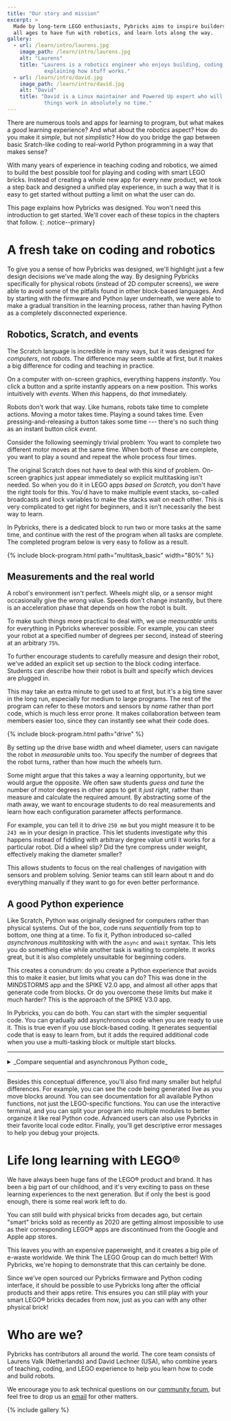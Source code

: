```yaml
---
title: "Our story and mission"
excerpt: >
  Made by long-term LEGO enthusiasts, Pybricks aims to inspire builders of
  all ages to have fun with robotics, and learn lots along the way.
gallery:
  - url: /learn/intro/laurens.jpg
    image_path: /learn/intro/laurens.jpg
    alt: "Laurens"
    title: "Laurens is a robotics engineer who enjoys building, coding, and
            explaining how stuff works."
  - url: /learn/intro/david.jpg
    image_path: /learn/intro/david.jpg
    alt: "David"
    title: "David is a Linux maintainer and Powered Up expert who will make
            things work in absolutely no time."
---
```


There are numerous tools and apps for learning to program, but what makes a
_good_ learning experience? And what about the _robotics_ aspect? How do you
make it _simple_, but not _simplistic_?
How do you bridge the gap between basic Sratch-like coding to real-world
Python programming in a way that makes sense?

With many years of experience in teaching coding and robotics, we aimed to build
the best possible tool for playing and coding with smart LEGO bricks. Instead
of creating a whole new app for every new product, we took a step back and
designed a unified play experience, in such a way that it is easy to get started
without putting a limit on what the user can do.

This page explains how Pybricks was designed. You won't need this introduction
to get started. We'll cover each of these topics in the chapters that follow.
{: .notice--primary}

# A fresh take on coding and robotics

To give you a sense of how Pybricks was designed, we'll highlight just a few
design decisions we've made along the way. By designing Pybricks specifically
for physical robots (instead of 2D computer screens), we were able to avoid
some of the pitfalls found in other block-based languages. And by starting with
the firmware and Python layer underneath, we were able to make a gradual
transition in the learning process, rather than having Python as a completely
disconnected experience.

## Robotics, Scratch, and events

The Scratch language is incredible in many ways, but it was designed for
_computers_, not _robots_. The difference may seem subtle at first, but it
makes a big difference for coding and teaching in practice.

On a computer with on-screen graphics, everything happens _instantly_. You
click a button and a sprite instantly appears on a new position. This works
intuitively with _events_. When _this_ happens, do _that_ immediately.

Robots don't work that way. Like humans, robots take time to complete actions.
Moving a motor takes time. Playing a sound takes time. Even
pressing-and-releasing a button takes some time --- there's no such thing as an
instant button _click event_.

Consider the following seemingly trivial problem: You want to complete two
different motor moves at the same time. When both of these are complete, you
want to play a sound and repeat the whole process four times.

The original Scratch does not have to deal with this kind of problem. On-screen
graphics just appear immediately so explicit multitasking isn't needed. So when
you do it in LEGO apps _based on Scratch_, you don't have the right tools for this.
You'd have to make multiple event stacks, so-called broadcasts and lock
variables to make the stacks wait on each other. This is very complicated to
get right for beginners, and it isn't necessarily the best way to learn.

In Pybricks, there is a dedicated block to run two or more tasks at the same
time, and continue with the rest of the program when all tasks are complete. The
completed program below is very easy to follow as a result.

{% include block-program.html
path="multitask_basic"
width="80%"
%}

## Measurements and the real world

A robot's environment isn't perfect. Wheels
might slip, or a sensor might occasionally give the wrong value. Speeds don't
change instantly, but there is an acceleration phase that depends on how the
robot is built.

To make such things more practical to deal with, we use _measurable_ units for
everything in Pybricks wherever possible. For example, you can steer your robot
at a specified number of degrees per second, instead of steering at an
arbitrary `75%`.

To further encourage students to carefully measure and design their robot,
we've added an explicit set up section to the block coding interface. Students
can describe how their robot is built and specify which devices are plugged in.

This may take an extra minute to get used to at first, but it's a big time
saver in the long run, especially for medium to large programs. The rest of the
program can refer to these motors and sensors by _name_ rather than port code,
which is much less error prone. It makes collaboration between team members easier
too, since they can instantly see what their code does.

{% include block-program.html
path="drive"
%}

By setting up the drive base width and wheel diameter, users can navigate the
robot in _measurable_ units too. You specify the number of degrees that the
robot turns, rather than how much the wheels turn.

Some might argue that this takes a way a learning opportunity, but we would
argue the opposite. We often saw students _guess and tune_ the
number of motor degrees in other apps to get it _just right_, rather than
measure and calculate the required amount.
By abstracting some of the math away, we want to encourage students to do real
measurements and learn how each configuration parameter affects performance.

For example, you can tell it to drive `250 mm` but you might measure it to be
`243 mm` in your design in practice. This let students investigate _why_ this
happens instead of fiddling with arbitrary degree value until it works for a
particular robot. Did a wheel slip? Did the tyre compress under weight,
effectively making the diameter smaller?

This allows students to focus on the real challenges of navigation with sensors
and problem solving. Senior teams can still learn about π and do everything
manually if they want to go for even better performance.

## A good Python experience

Like Scratch, Python was originally designed for computers rather than physical
systems. Out of the box, code runs _sequentially_ from top to bottom, one thing
at a time. To fix it, Python introduced so-called _asynchronous multitasking_
with with the `async` and `await` syntax. This lets you do something else while
another task is waiting to complete. It works great, but it is also completely
unsuitable for beginning coders.

This creates a conundrum: do you create a Python experience that avoids this to
make it easier, but limits what you can do? This was done in the MINDSTORMS app
and the SPIKE V2.0 app, and almost all other apps that generate code from
blocks. Or do you overcome these limits but make it much harder? This is the
approach of the SPIKE V3.0 app.

In Pybricks, you can do both. You can start with the simpler sequential code.
You can gradually add asynchronous code when you are ready to use it. This is
true even if you use block-based coding. It generates sequential code that is
easy to learn from, but it adds the required additional code when you use a
multi-tasking block or multiple start blocks.

------------

<details><summary markdown="span">_Compare sequential and asynchronous Python code_</summary>

{% capture code_block %}

------------

If you don't need multitasking, you can write synchronous (sequential) code,
which is easier for beginners:

```python
from pybricks.hubs import PrimeHub
from pybricks.parameters import Port
from pybricks.pupdevices import Motor

# Set up all devices.
hub = PrimeHub()
gripper = Motor(Port.A)
hatch = Motor(Port.B)

for count in range(4):
    # Move the gripper, then the hatch, then play a sound.
    gripper.run_angle(speed=500, rotation_angle=90)
    hatch.run_angle(speed=-200, rotation_angle=45)
    hub.speaker.beep(frequency=500, duration=100)
```

Advanced users can use asynchronous code. This corresponds to the multi-tasking
example made with blocks above:

```python
from pybricks.hubs import PrimeHub
from pybricks.parameters import Port
from pybricks.pupdevices import Motor
from pybricks.tools import multitask, run_task, wait

# Set up all devices.
hub = PrimeHub()
gripper = Motor(Port.A)
hatch = Motor(Port.B)

async def main():
    for count in range(4):
        # Simultaneously run the gripper and move the hatch.
        await multitask(
          gripper.run_angle(speed=500, rotation_angle=90),
          hatch.run_angle(speed=-200, rotation_angle=45)
        )
        # Then play a sound.
        await hub.speaker.beep(frequency=500, duration=100)

# Run main asynchronous task.
run_task(main())
```

{% endcapture %}

{{ code_block | markdownify }}

</details>

------------

Besides this conceptual difference, you'll also find many smaller but helpful
differences. For example, you can see the code being generated live as you
move blocks around. You can see documentation for all available Python functions,
not just the LEGO-specific functions. You can use the interactive terminal, and
you can split your program into multiple modules to better organize it like
real Python code. Advanced users can also use Pybricks in their favorite local
code editor. Finally, you'll get descriptive error messages to help you debug
your projects.

# Life long learning with LEGO®

We have always been huge fans of the LEGO® product and brand. It has been a big
part of our childhood, and it's very exciting to pass on these learning
experiences to the next generation. But if only the best is good enough,
there is some real work left to do.

You can still build with physical bricks from decades ago, but certain "smart"
bricks sold as recently as 2020 are getting almost impossible to use as their
corresponding LEGO® apps are discontinued from the Google and Apple app stores.

This leaves you with an expensive paperweight, and it creates a big pile of
e-waste worldwide. We think The LEGO Group can do much better! With Pybricks,
we're hoping to demonstrate that this can certainly be done.

Since we've open sourced our Pybricks firmware and Python coding interface, it
should be possible to use Pybricks long after the official products and their
apps retire. This ensures you can still play with your smart LEGO® bricks
decades from now, just as you can with any other physical brick!

# Who are we?

Pybricks has contributors all around the world. The core team consists of
Laurens Valk (Netherlands) and David Lechner (USA), who combine years of
teaching, coding, and LEGO experience to help you learn how to code and build
robots.

We encourage you to ask technical questions on our
[community forum](https://github.com/pybricks/support), but feel free to
drop us an [email](mailto:team@pybricks.com) for other matters.


{% include gallery %}
